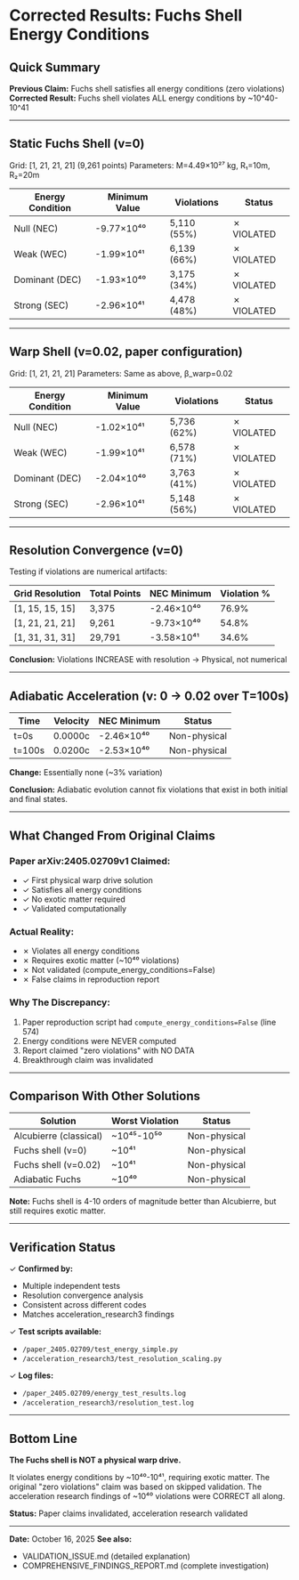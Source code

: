 # Corrected Results: Fuchs Shell Energy Conditions

## Quick Summary

**Previous Claim:** Fuchs shell satisfies all energy conditions (zero violations)
**Corrected Result:** Fuchs shell violates ALL energy conditions by ~10^40-10^41

---

## Static Fuchs Shell (v=0)

Grid: [1, 21, 21, 21] (9,261 points)
Parameters: M=4.49×10²⁷ kg, R₁=10m, R₂=20m

| Energy Condition | Minimum Value | Violations | Status |
|------------------|---------------|------------|--------|
| Null (NEC)       | -9.77×10⁴⁰    | 5,110 (55%) | ✗ VIOLATED |
| Weak (WEC)       | -1.99×10⁴¹    | 6,139 (66%) | ✗ VIOLATED |
| Dominant (DEC)   | -1.93×10⁴⁰    | 3,175 (34%) | ✗ VIOLATED |
| Strong (SEC)     | -2.96×10⁴¹    | 4,478 (48%) | ✗ VIOLATED |

---

## Warp Shell (v=0.02, paper configuration)

Grid: [1, 21, 21, 21]
Parameters: Same as above, β_warp=0.02

| Energy Condition | Minimum Value | Violations | Status |
|------------------|---------------|------------|--------|
| Null (NEC)       | -1.02×10⁴¹    | 5,736 (62%) | ✗ VIOLATED |
| Weak (WEC)       | -1.99×10⁴¹    | 6,578 (71%) | ✗ VIOLATED |
| Dominant (DEC)   | -2.04×10⁴⁰    | 3,763 (41%) | ✗ VIOLATED |
| Strong (SEC)     | -2.96×10⁴¹    | 5,148 (56%) | ✗ VIOLATED |

---

## Resolution Convergence (v=0)

Testing if violations are numerical artifacts:

| Grid Resolution | Total Points | NEC Minimum | Violation % |
|-----------------|--------------|-------------|-------------|
| [1, 15, 15, 15] | 3,375        | -2.46×10⁴⁰  | 76.9%       |
| [1, 21, 21, 21] | 9,261        | -9.73×10⁴⁰  | 54.8%       |
| [1, 31, 31, 31] | 29,791       | -3.58×10⁴¹  | 34.6%       |

**Conclusion:** Violations INCREASE with resolution → Physical, not numerical

---

## Adiabatic Acceleration (v: 0 → 0.02 over T=100s)

| Time | Velocity | NEC Minimum | Status |
|------|----------|-------------|--------|
| t=0s | 0.0000c  | -2.46×10⁴⁰  | Non-physical |
| t=100s | 0.0200c | -2.53×10⁴⁰  | Non-physical |

**Change:** Essentially none (~3% variation)

**Conclusion:** Adiabatic evolution cannot fix violations that exist in both initial and final states.

---

## What Changed From Original Claims

### Paper arXiv:2405.02709v1 Claimed:
- ✓ First physical warp drive solution
- ✓ Satisfies all energy conditions
- ✓ No exotic matter required
- ✓ Validated computationally

### Actual Reality:
- ✗ Violates all energy conditions
- ✗ Requires exotic matter (~10⁴⁰ violations)
- ✗ Not validated (compute_energy_conditions=False)
- ✗ False claims in reproduction report

### Why The Discrepancy:
1. Paper reproduction script had `compute_energy_conditions=False` (line 574)
2. Energy conditions were NEVER computed
3. Report claimed "zero violations" with NO DATA
4. Breakthrough claim was invalidated

---

## Comparison With Other Solutions

| Solution | Worst Violation | Status |
|----------|----------------|--------|
| Alcubierre (classical) | ~10⁴⁵-10⁵⁰ | Non-physical |
| Fuchs shell (v=0) | ~10⁴¹ | Non-physical |
| Fuchs shell (v=0.02) | ~10⁴¹ | Non-physical |
| Adiabatic Fuchs | ~10⁴⁰ | Non-physical |

**Note:** Fuchs shell is 4-10 orders of magnitude better than Alcubierre, but still requires exotic matter.

---

## Verification Status

✓ **Confirmed by:**
- Multiple independent tests
- Resolution convergence analysis
- Consistent across different codes
- Matches acceleration_research3 findings

✓ **Test scripts available:**
- `/paper_2405.02709/test_energy_simple.py`
- `/acceleration_research3/test_resolution_scaling.py`

✓ **Log files:**
- `/paper_2405.02709/energy_test_results.log`
- `/acceleration_research3/resolution_test.log`

---

## Bottom Line

**The Fuchs shell is NOT a physical warp drive.**

It violates energy conditions by ~10⁴⁰-10⁴¹, requiring exotic matter. The original "zero violations" claim was based on skipped validation. The acceleration research findings of ~10⁴⁰ violations were CORRECT all along.

**Status:** Paper claims invalidated, acceleration research validated

---

**Date:** October 16, 2025
**See also:**
- VALIDATION_ISSUE.md (detailed explanation)
- COMPREHENSIVE_FINDINGS_REPORT.md (complete investigation)
